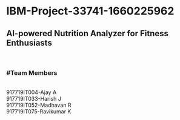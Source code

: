 # IBM-Project-33741-1660225962<br/>
<h2>AI-powered Nutrition Analyzer for Fitness Enthusiasts</h2><br/>


<h3>#Team Members</h3><br/>
917719IT004-Ajay A<br/>
917719IT033-Harish J<br/>
917719IT052-Madhavan R<br/>
917719IT075-Ravikumar K<br/>
